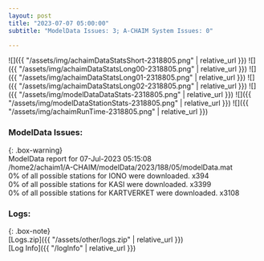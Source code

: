 ```yaml
---
layout: post
title: "2023-07-07 05:00:00"
subtitle: "ModelData Issues: 3; A-CHAIM System Issues: 0"

---
```


![]({{ "/assets/img/achaimDataStatsShort-2318805.png" | relative_url }})
![]({{ "/assets/img/achaimDataStatsLong00-2318805.png" | relative_url }})
![]({{ "/assets/img/achaimDataStatsLong01-2318805.png" | relative_url }})
![]({{ "/assets/img/achaimDataStatsLong02-2318805.png" | relative_url }})
![]({{ "/assets/img/modelDataDataStats-2318805.png" | relative_url }})
![]({{ "/assets/img/modelDataStationStats-2318805.png" | relative_url }})
![]({{ "/assets/img/achaimRunTime-2318805.png" | relative_url }})


### ModelData Issues:  
  
{: .box-warning}  
 ModelData report for 07-Jul-2023 05:15:08   
 /home2/achaim1/A-CHAIM/modelData/2023/188/05/modelData.mat   
 0% of all possible stations for IONO were downloaded. x394   
 0% of all possible stations for KASI were downloaded. x3399   
 0% of all possible stations for KARTVERKET were downloaded. x3108   
  


### Logs:  
  
{: .box-note}  
[Logs.zip]({{ "/assets/other/logs.zip" | relative_url }})  
[Log Info]({{ "/logInfo" | relative_url }})  

